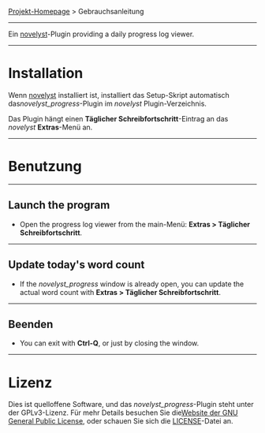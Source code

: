 [Projekt-Homepage](https://peter88213.github.io/novelyst_progress) > Gebrauchsanleitung

--- 

Ein [novelyst](https://peter88213.github.io/novelyst/)-Plugin providing a daily progress log viewer. 

---

# Installation

Wenn [novelyst](https://peter88213.github.io/novelyst/) installiert ist, installiert das Setup-Skript automatisch das*novelyst_progress*-Plugin im *novelyst* Plugin-Verzeichnis.

Das Plugin hängt einen **Täglicher Schreibfortschritt**-Eintrag an das *novelyst* **Extras**-Menü an. 

---

# Benutzung

---

## Launch the program

- Open the progress log viewer from the main-Menü: **Extras > Täglicher Schreibfortschritt**.

---

## Update today's word count


- If the *novelyst_progress* window is already open, you can update the actual word count with **Extras > Täglicher Schreibfortschritt**.

---

## Beenden

- You can exit with **Ctrl-Q**, or just by closing the window.

---

# Lizenz

Dies ist quelloffene Software, und das *novelyst_progress*-Plugin steht unter der GPLv3-Lizenz. Für mehr Details besuchen Sie die[Website der GNU General Public License](https://www.gnu.org/licenses/gpl-3.0.de.html), oder schauen Sie sich die [LICENSE](https://github.com/peter88213/noveltree_progress/blob/main/LICENSE)-Datei an.
